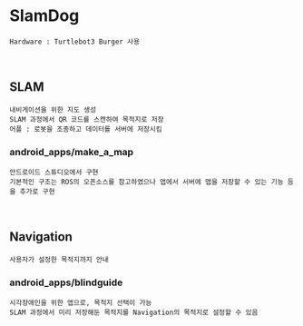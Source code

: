 # SlamDog
    Hardware : Turtlebot3 Burger 사용
&nbsp;
## SLAM
    내비게이션을 위한 지도 생성
    SLAM 과정에서 QR 코드를 스캔하여 목적지로 저장
    어플 : 로봇을 조종하고 데이터를 서버에 저장시킴

### android_apps/make_a_map
    안드로이드 스튜디오에서 구현
    기본적인 구조는 ROS의 오픈소스를 참고하였으나 앱에서 서버에 맵을 저장할 수 있는 기능 등을 추가로 구현
&nbsp;
## Navigation
    사용자가 설정한 목적지까지 안내
    
### android_apps/blindguide
    시각장애인을 위한 앱으로, 목적지 선택이 가능
    SLAM 과정에서 미리 저장해둔 목적지를 Navigation의 목적지로 설정할 수 있음

